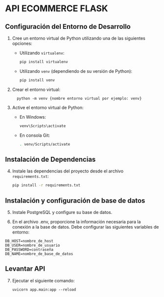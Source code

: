 # API ECOMMERCE FLASK

## Configuración del Entorno de Desarrollo

1. Cree un entorno virtual de Python utilizando una de las siguientes opciones:

   - Utilizando `virtualenv`:
     ```bash
     pip install virtualenv
     ```

   - Utilizando `venv` (dependiendo de su versión de Python):
     ```bash
     pip install venv
     ```

2. Crear el entorno virtual:
   ```
     python -m venv {nombre entorno virtual por ejemplo: venv}
   ```

3. Active el entorno virtual de Python:
   - En Windows:
     ```bash
     venv\Scripts\activate
     ```
   - En consola Git:
     ```bash
     . venv/Scripts/activate
     ```

## Instalación de Dependencias

4. Instale las dependencias del proyecto desde el archivo `requirements.txt`:
   ```bash
   pip install -r requirements.txt

## Instalación y configuración de base de datos

5. Instale PostgreSQL y configure su base de datos.

6. En el archivo .env, proporcione la información necesaria para la conexión a la base de datos. Debe configurar las siguientes variables de entorno:
  ```
  DB_HOST=nombre_de_host
  DB_USER=nombre_de_usuario
  DB_PASSWORD=contraseña
  DB_NAME=nombre_de_base_de_datos
  ```
## Levantar API
7. Ejecutar el siguiente comando:
    ```
    uvicorn app.main:app --reload
    ```
